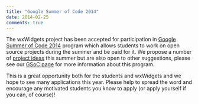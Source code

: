```yaml
---
title: "Google Summer of Code 2014"
date: 2014-02-25
comments: true
---
```


The wxWidgets project has been accepted for participation in
[Google Summer of Code 2014][1] program which allows students to work on open
source projects during the summer and be paid for it. We propose a number of
[project ideas][2] this summer but are also open to other suggestions, please
see our [GSoC page][3] for more information about this program.

This is a great opportunity both for the students and wxWidgets and we hope to
see many applications this year. Please help to spread the word and encourage
any motivated students you know to apply (or apply yourself if you can, of
course)!

[1]: https://www.google-melange.com/gsoc/homepage/google/gsoc2014
[2]: https://www.wxwidgets.org/gsoc/projects/
[3]: https://www.wxwidgets.org/gsoc/
